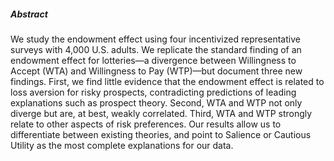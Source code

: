 ---
---

##### Abstract

We study the endowment effect using four incentivized representative surveys with 4,000 U.S. adults. We replicate the standard finding of an endowment effect for lotteries—a divergence between Willingness to Accept (WTA) and Willingness to Pay (WTP)—but document three new findings. First, we find little evidence that the endowment effect is related to loss aversion for risky prospects, contradicting predictions of leading explanations such as prospect theory. Second, WTA and WTP not only diverge but are, at best, weakly correlated. Third, WTA and WTP strongly relate to other aspects of risk preferences. Our results allow us to differentiate between existing theories, and point to Salience or Cautious Utility as the most complete explanations for our data.
